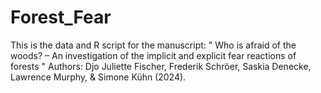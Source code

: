 # Forest_Fear

This is the data and R script for the manuscript: " Who is afraid of the woods? – An investigation of the implicit and explicit fear reactions of forests " Authors: Djo Juliette Fischer, Frederik Schröer, Saskia Denecke, Lawrence Murphy, & Simone Kühn (2024).
